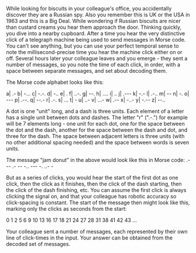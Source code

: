 While looking for biscuits in your colleague's office, you accidentally discover they are a Russian spy. Also you remember this is UK or the USA in 1963 and this is a Big Deal.
While wondering if Russian biscuits are nicer than custard creams you hear them approach the door. Thinking quickly, you dive into a nearby cupboard. After a time you hear the very distinctive click of a telegraph machine being used to send messages in Morse code. You can't see anything, but you can use your perfect temporal sense to note the millisecond-precise time you hear the machine click either on or off.
Several hours later your colleague leaves and you emerge - they sent a number of messages, so you note the time of each click, in order, with a space between separate messages, and set about decoding them.

The Morse code alphabet looks like this:

a| .-
b| -...
c| -.-.
d| -..
e| .
f| ..-.
g| --.
h| ....
i| ..
j| .---
k| -.-
l| .-..
m| --
n| -.
o| ---
p| .--.
q| --.-
r| .-.
s| ...
t| -
u| ..-
v| ...-
w| .--
x| -..-
y| -.--
z| --..


A dot is one "unit" long, and a dash is three units. Each element of a letter has a single unit between dots and dashes. The letter "r" (".-.") for example will be 7 elements long - one unit for each dot, one for the space between the dot and the dash, another for the space between the dash and dot, and three for the dash. The space between adjacent letters is three units (with no other additional spacing needed) and the space between words is seven units.

The message "jam donut" in the above would look like this in Morse code:
.--- .- --   -.. --- -. ..- -

But as a series of clicks, you would hear the start of the first dot as one click, then the click as it finishes, then the click of the dash starting, then the click of the dash finishing, etc. You can assume the first click is always clicking the signal on, and that your colleague has robotic accuracy so click-spacing is constant.
The start of the message then might look like this, marking only the clicks as seconds from the start:

0
1
2
5
6
9
10
13
16
17
18
21
24
27
28
31
38
41
42
43
...

Your colleague sent a number of messages, each represented by their own line of click-times in the input. Your answer can be obtained from the decoded set of messages.